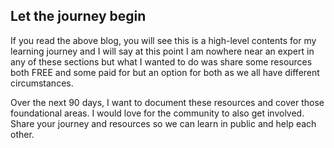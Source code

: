 
## Let the journey begin

If you read the above blog, you will see this is a high-level contents for my learning journey and I will say at this point I am nowhere near an expert in any of these sections but what I wanted to do was share some resources both FREE and some paid for but an option for both as we all have different circumstances.

Over the next 90 days, I want to document these resources and cover those foundational areas. I would love for the community to also get involved. Share your journey and resources so we can learn in public and help each other.
